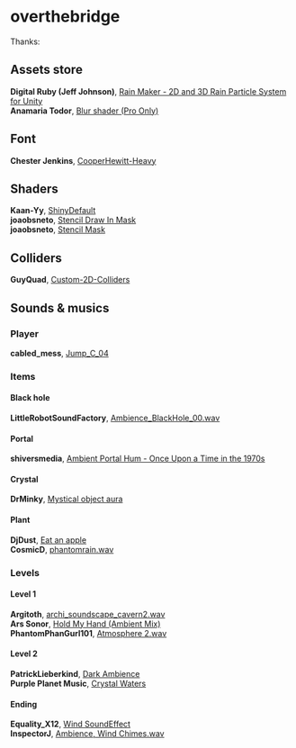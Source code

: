 # overthebridge
Thanks:

## Assets store
**Digital Ruby (Jeff Johnson)**, [Rain Maker - 2D and 3D Rain Particle System for Unity](https://www.assetstore.unity3d.com/en/#!/content/34938)<br />
**Anamaria Todor**, [Blur shader (Pro Only)](https://www.assetstore.unity3d.com/en/#!/content/6296)<br />

## Font
**Chester Jenkins**, [CooperHewitt-Heavy](https://www.fontsquirrel.com/fonts/cooper-hewitt)<br />

## Shaders
**Kaan-Yy**, [ShinyDefault](http://answers.unity3d.com/questions/932093/make-2d-sprites-glow.html)<br />
**joaobsneto**, [Stencil Draw In Mask](https://forum.unity3d.com/threads/sprite-renderer-mask-on-specific-sorting-layer.356824/#post-2313510)<br />
**joaobsneto**, [Stencil Mask](https://forum.unity3d.com/threads/sprite-renderer-mask-on-specific-sorting-layer.356824/#post-2313510)<br />

## Colliders
**GuyQuad**, [Custom-2D-Colliders](https://github.com/GuyQuad/Custom-2D-Colliders)<br />

## Sounds & musics
### Player
**cabled_mess**, [Jump_C_04](https://www.freesound.org/people/cabled_mess/sounds/350906/)<br />

### Items
#### Black hole
**LittleRobotSoundFactory**, [Ambience_BlackHole_00.wav](https://www.freesound.org/people/LittleRobotSoundFactory/sounds/270526/)<br />

#### Portal
**shiversmedia**, [Ambient Portal Hum - Once Upon a Time in the 1970s](https://freesound.org/people/shiversmedia/sounds/254131/)<br />

#### Crystal
**DrMinky**, [Mystical object aura](https://www.freesound.org/people/DrMinky/sounds/166185/)<br />

#### Plant
**DjDust**, [Eat an apple](https://www.freesound.org/people/DjDust/sounds/267531/)<br />
**CosmicD**, [phantomrain.wav](https://www.freesound.org/people/CosmicD/sounds/33508/)<br />

### Levels
#### Level 1
**Argitoth**, [archi_soundscape_cavern2.wav](https://www.freesound.org/people/Argitoth/sounds/38962/)<br />
**Ars Sonor**, [Hold My Hand (Ambient Mix)](http://freemusicarchive.org/music/Ars_Sonor/20160507131531282/07-Hold_My_Hand_Ambient_Mix)<br />
**PhantomPhanGurl101**, [Atmosphere 2.wav](https://www.freesound.org/people/PhantomPhanGurl101/sounds/316800/)<br />

#### Level 2
**PatrickLieberkind**, [Dark Ambience](https://www.freesound.org/people/PatrickLieberkind/sounds/244961/)<br />
**Purple Planet Music**, [Crystal Waters](http://www.purple-planet.com/)<br />

#### Ending
**Equality_X12**, [Wind SoundEffect](https://www.freesound.org/people/Equality_X12/sounds/324048/)<br />
**InspectorJ**, [Ambience, Wind Chimes.wav](https://www.freesound.org/people/InspectorJ/sounds/353501/)<br />
